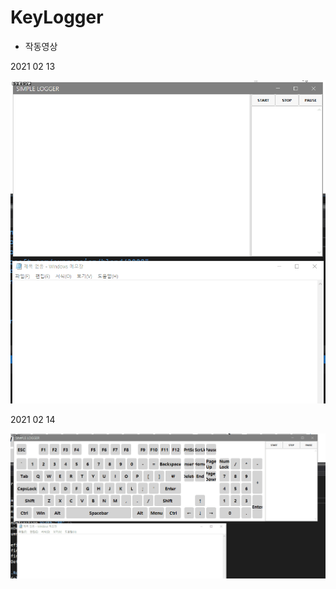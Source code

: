 # KeyLogger

* 작동영상

2021 02 13

<img src="/img/img1.gif" title="px(픽셀) 크기 설정" alt="RubberDuck"></img><br/>

2021 02 14

<img src="/img/img2.gif" title="px(픽셀) 크기 설정" alt="RubberDuck"></img><br/>

